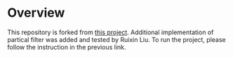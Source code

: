 # Overview
This repository is forked from [this project](https://github.com/udacity/CarND-Kidnapped-Vehicle-Project). Additional implementation of partical filter was added and tested by Ruixin Liu. To run the project, please follow the instruction in the previous link.
